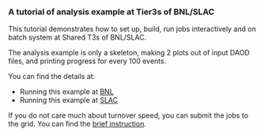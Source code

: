 ### A tutorial of analysis example at Tier3s of BNL/SLAC

This tutorial demonstrates how to set up, build, run jobs interactively and on batch system at Shared T3s of BNL/SLAC.

The analysis example is only a skeleton, making 2 plots out of input DAOD files, and printing progress for every 100 events. 

You can find the details at:
- Running this example at [BNL](./BNL/Readme.md "Running at BNL")
- Running this example at [SLAC](./SLAC/Readme.md "Running at SLAC")

If you do not care much about turnover speed, you can submit the jobs to the grid. You can find the [brief instruction](./grid/Readme.md "Running at Grid").

